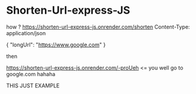# Shorten-Url-express-JS

how ?
https://shorten-url-express-js.onrender.com/shorten
Content-Type: application/json

{
  "longUrl": "https://www.google.com"
}

then 

https://shorten-url-express-js.onrender.com/-proUeh <= you well go to google.com hahaha


THIS JUST EXAMPLE
